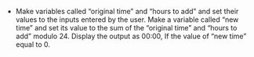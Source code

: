 -   Make variables called “original time” and “hours to add” and set their values to the inputs entered by the user. Make a variable called “new time” and set its value to the sum of the “original time” and “hours to add” modulo 24. Display the output as 00:00, If the value of “new time” equal to 0.
